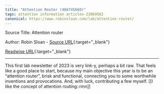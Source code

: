 ```yaml
---
title: "Attention Router (466745660)"
tags: attention information articles-23869582
canonical: https://www.robinsloan.com/lab/attention-router/
---
```


Source Title: Attention router

Author: Robin Sloan - [Source URL](https://www.robinsloan.com/lab/attention-router/){:target="_blank"}

[Readwise URL](https://readwise.io/open/466745660){:target="_blank"}

---

This first lab newsletter of 2023 is very link-y, perhaps a bit raw. That feels like a good place to start, because my main objective this year is to be an “attention router”, brisk and functional, connecting you to some worthwhile inventions and provocations. And, with luck, contributing a few myself.
[[I like the concept of attention routing::rmn]]
